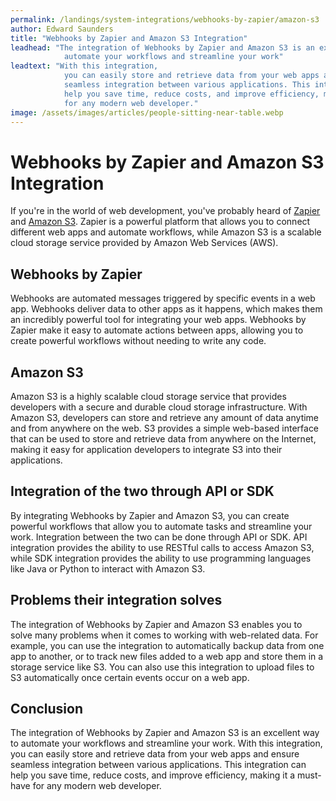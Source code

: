 ```yaml
---
permalink: /landings/system-integrations/webhooks-by-zapier/amazon-s3
author: Edward Saunders
title: "Webhooks by Zapier and Amazon S3 Integration"
leadhead: "The integration of Webhooks by Zapier and Amazon S3 is an excellent way to
            automate your workflows and streamline your work"
leadtext: "With this integration,
            you can easily store and retrieve data from your web apps and ensure
            seamless integration between various applications. This integration can
            help you save time, reduce costs, and improve efficiency, making it a must-have
            for any modern web developer."
image: /assets/images/articles/people-sitting-near-table.webp
---
```

<div class="arttext">        <h1>Webhooks by Zapier and Amazon S3 Integration</h1>
        <p>
            If you're in the world of web development, you've probably heard of
            <a href="https://zapier.com/developer/">Zapier</a> and
            <a href="https://aws.amazon.com/s3/">Amazon S3</a>. Zapier is a powerful
            platform that allows you to connect different web apps and automate
            workflows, while Amazon S3 is a scalable cloud storage service provided
            by Amazon Web Services (AWS).
        </p>
        <h2>Webhooks by Zapier</h2>
        <p>
            Webhooks are automated messages triggered by specific events in a web app.
            Webhooks deliver data to other apps as it happens, which makes them an
            incredibly powerful tool for integrating your web apps. Webhooks by Zapier
            make it easy to automate actions between apps, allowing you to create
            powerful workflows without needing to write any code.
        </p>
        <h2>Amazon S3</h2>
        <p>
            Amazon S3 is a highly scalable cloud storage service that provides
            developers with a secure and durable cloud storage infrastructure. With
            Amazon S3, developers can store and retrieve any amount of data anytime and
            from anywhere on the web. S3 provides a simple web-based interface that can
            be used to store and retrieve data from anywhere on the Internet, making it
            easy for application developers to integrate S3 into their applications.
        </p>
        <h2>Integration of the two through API or SDK</h2>
        <p>
            By integrating Webhooks by Zapier and Amazon S3, you can create powerful
            workflows that allow you to automate tasks and streamline your work.
            Integration between the two can be done through API or SDK. API integration
            provides the ability to use RESTful calls to access Amazon S3, while SDK
            integration provides the ability to use programming languages like Java or
            Python to interact with Amazon S3.
        </p>
        <h2>Problems their integration solves</h2>
        <p>
            The integration of Webhooks by Zapier and Amazon S3 enables you to solve
            many problems when it comes to working with web-related data. For example,
            you can use the integration to automatically backup data from one app to
            another, or to track new files added to a web app and store them in a
            storage service like S3. You can also use this integration to upload
            files to S3 automatically once certain events occur on a web app.
        </p>
        <h2>Conclusion</h2>
        <p>
            The integration of Webhooks by Zapier and Amazon S3 is an excellent way to
            automate your workflows and streamline your work. With this integration,
            you can easily store and retrieve data from your web apps and ensure
            seamless integration between various applications. This integration can
            help you save time, reduce costs, and improve efficiency, making it a must-have
            for any modern web developer.
        </p>
</div>